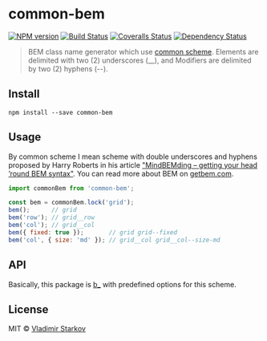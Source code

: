 # common-bem

[![NPM version][npm-image]][npm-url]
[![Build Status][travis-image]][travis-url]
[![Coveralls Status][coveralls-image]][coveralls-url]
[![Dependency Status][depstat-image]][depstat-url]

> BEM class name generator which use [common scheme][mindbemding]. Elements are delimited with two (2) underscores (__), and Modifiers are delimited by two (2) hyphens (--).

## Install

    npm install --save common-bem

## Usage

By common scheme I mean scheme with double underscores and hyphens proposed by Harry Roberts in his article ["MindBEMding – getting your head ’round BEM syntax"][mindbemding]. You can read more about BEM on [getbem.com][getbem].

[mindbemding]: http://csswizardry.com/2013/01/mindbemding-getting-your-head-round-bem-syntax/
[b_]: https://npmjs.org/package/b_
[getbem]: http://getbem.com/

```js
import commonBem from 'common-bem';

const bem = commonBem.lock('grid');
bem();      // grid
bem('row'); // grid__row
bem('col'); // grid__col
bem({ fixed: true });       // grid grid--fixed
bem('col', { size: 'md' }); // grid__col grid__col--size-md
```

## API

Basically, this package is [b_][b_] with predefined options for this scheme.

## License

MIT © [Vladimir Starkov](https://iamstarkov.com)

[npm-url]: https://npmjs.org/package/common-bem
[npm-image]: https://img.shields.io/npm/v/common-bem.svg?style=flat-square

[travis-url]: https://travis-ci.org/iamstarkov/common-bem
[travis-image]: https://img.shields.io/travis/iamstarkov/common-bem.svg?style=flat-square

[coveralls-url]: https://coveralls.io/r/iamstarkov/common-bem
[coveralls-image]: https://img.shields.io/coveralls/iamstarkov/common-bem.svg?style=flat-square

[depstat-url]: https://david-dm.org/iamstarkov/common-bem
[depstat-image]: https://david-dm.org/iamstarkov/common-bem.svg?style=flat-square
